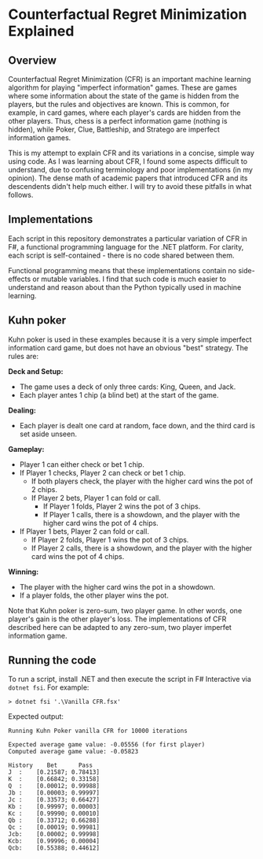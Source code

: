 # Counterfactual Regret Minimization Explained

## Overview

Counterfactual Regret Minimization (CFR) is an important machine learning algorithm for playing "imperfect information" games. These are games where some information about the state of the game is hidden from the players, but the rules and objectives are known. This is common, for example, in card games, where each player's cards are hidden from the other players. Thus, chess is a perfect information game (nothing is hidden), while Poker, Clue, Battleship, and Stratego are imperfect information games.

This is my attempt to explain CFR and its variations in a concise, simple way using code. As I was learning about CFR, I found some aspects difficult to understand, due to confusing terminology and poor implementations (in my opinion). The dense math of academic papers that introduced CFR and its descendents didn't help much either. I will try to avoid these pitfalls in what follows.

## Implementations

Each script in this repository demonstrates a particular variation of CFR in F#, a functional programming language for the .NET platform. For clarity, each script is self-contained - there is no code shared between them.

Functional programming means that these implementations contain no side-effects or mutable variables. I find that such code is much easier to understand and reason about than the Python typically used in machine learning.

## Kuhn poker

Kuhn poker is used in these examples because it is a very simple imperfect information card game, but does not have an obvious "best" strategy. The rules are:

**Deck and Setup:**
* The game uses a deck of only three cards: King, Queen, and Jack.
* Each player antes 1 chip (a blind bet) at the start of the game.

**Dealing:**
* Each player is dealt one card at random, face down, and the third card is set aside unseen.

**Gameplay:**
* Player 1 can either check or bet 1 chip.
* If Player 1 checks, Player 2 can check or bet 1 chip.
  * If both players check, the player with the higher card wins the pot of 2 chips.
  * If Player 2 bets, Player 1 can fold or call.
    * If Player 1 folds, Player 2 wins the pot of 3 chips.
    * If Player 1 calls, there is a showdown, and the player with the higher card wins the pot of 4 chips.
* If Player 1 bets, Player 2 can fold or call.
  * If Player 2 folds, Player 1 wins the pot of 3 chips.
  * If Player 2 calls, there is a showdown, and the player with the higher card wins the pot of 4 chips.

**Winning:**
* The player with the higher card wins the pot in a showdown.
* If a player folds, the other player wins the pot.

Note that Kuhn poker is zero-sum, two player game. In other words, one player's gain is the other player's loss. The implementations of CFR described here can be adapted to any zero-sum, two player imperfet information game.

## Running the code

 To run a script, install .NET and then execute the script in F# Interactive via `dotnet fsi`. For example:

```
> dotnet fsi '.\Vanilla CFR.fsx'
```

Expected output:

```
Running Kuhn Poker vanilla CFR for 10000 iterations

Expected average game value: -0.05556 (for first player)
Computed average game value: -0.05823

History    Bet      Pass
J  :    [0.21587; 0.78413]
K  :    [0.66842; 0.33158]
Q  :    [0.00012; 0.99988]
Jb :    [0.00003; 0.99997]
Jc :    [0.33573; 0.66427]
Kb :    [0.99997; 0.00003]
Kc :    [0.99990; 0.00010]
Qb :    [0.33712; 0.66288]
Qc :    [0.00019; 0.99981]
Jcb:    [0.00002; 0.99998]
Kcb:    [0.99996; 0.00004]
Qcb:    [0.55388; 0.44612]
```
